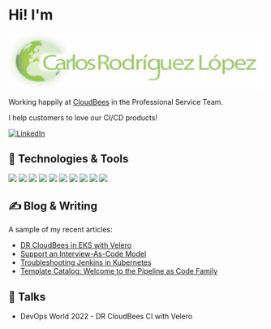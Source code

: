 # Hi! I'm

![](img/carlosrodlop.png)

Working happily at [CloudBees](https://www.cloudbees.com/) in the Professional Service Team.

I help customers to love our CI/CD products!

[![LinkedIn](https://img.shields.io/badge/linkedin-%230077B5.svg?style=for-the-badge&logo=linkedin&logoColor=white)](https://www.linkedin.com/in/carlosrodlop/)



## 🔧 Technologies & Tools

![](https://img.shields.io/badge/OS-Linux-informational?style=flat&logo=linux&logoColor=white&color=A0C65C)
![](https://img.shields.io/badge/Editor-Visual_Studio-informational?style=flat&logo=visualstudiocode&logoColor=white&color=A0C65C)
![](https://img.shields.io/badge/Code-Java-informational?style=flat&logo=java&logoColor=white&color=A0C65C)
![](https://img.shields.io/badge/Code-Groovy-informational?style=flat&logo=Apache+Groovy&logoColor=white&color=A0C65C)
![](https://img.shields.io/badge/Shell-Bash-informational?style=flat&logo=gnu-bash&logoColor=white&color=A0C65C)
![](https://img.shields.io/badge/Tools-Jenkins-informational?style=flat&logo=jenkins&logoColor=white&color=A0C65C)
![](https://img.shields.io/badge/Tools-Docker-informational?style=flat&logo=docker&logoColor=white&color=A0C65C)
![](https://img.shields.io/badge/Tools-Kubernetes-informational?style=flat&logo=kubernetes&logoColor=white&color=A0C65C)
![](https://img.shields.io/badge/Tools-Terraform-informational?style=flat&logo=terraform&logoColor=white&color=A0C65C)
![](https://img.shields.io/badge/Cloud-AWS-informational?style=flat&logo=amazon-aws&logoColor=white&color=A0C65C)

## &#x270d; Blog & Writing

A sample of my recent articles:

<!-- BLOG-POST-LIST:START -->
- [DR CloudBees in EKS with Velero](https://www.cloudbees.com/blog/cloudbees-ci-disaster-recovery-dr-proof-of-concept-using-velero)
- [Support an Interview-As-Code Model](https://stories.jenkins.io/user-story/to-run-technical-simulations-for-developer-engineer-interviews/)
- [Troubleshooting Jenkins in Kubernetes](https://www.cloudbees.com/blog/apm-tools-jenkins-performance)
- [Template Catalog: Welcome to the Pipeline as Code Family](https://www.cloudbees.com/blog/pipeline-as-code)
<!-- BLOG-POST-LIST:END -->

## &#128172; Talks

- DevOps World 2022 - DR CloudBees CI with Velero
